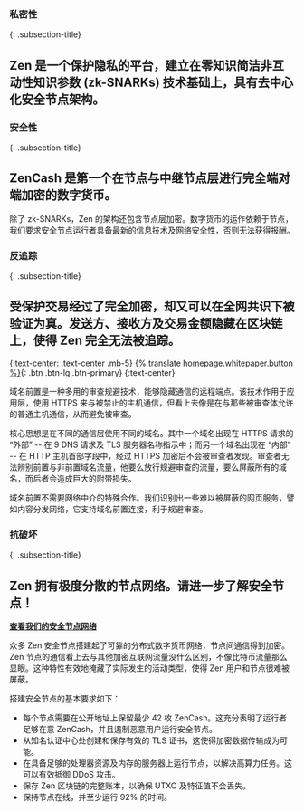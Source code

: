 ### 私密性
{: .subsection-title}
## Zen 是一个保护隐私的平台，建立在零知识简洁非互动性知识参数 (zk-SNARKs) 技术基础上，具有去中心化安全节点架构。

### 安全性
{: .subsection-title}
## ZenCash 是第一个在节点与中继节点层进行完全端对端加密的数字货币。
除了 zk-SNARKs，Zen 的架构还包含节点层加密。数字货币的运作依赖于节点，我们要求安全节点运行者具备最新的信息技术及网络安全性，否则无法获得报酬。

### 反追踪
{: .subsection-title}
## 受保护交易经过了完全加密，却又可以在全网共识下被验证为真。发送方、接收方及交易金额隐藏在区块链上，使得 Zen 完全无法被追踪。

{:text-center: .text-center .mb-5}
[{% translate homepage.whitepaper.button %}]({{site.baseurl_root}}{{site.data.whitepapers[site.lang]}}){: .btn .btn-lg .btn-primary}
{:text-center}

域名前置是一种多用的审查规避技术，能够隐藏通信的远程端点。该技术作用于应用层，使用 HTTPS 来与被禁止的主机通信，但看上去像是在与那些被审查体允许的普通主机通信，从而避免被审查。

核心思想是在不同的通信层使用不同的域名。其中一个域名出现在 HTTPS 请求的 “外部”  -- 在 9 DNS 请求及 TLS 服务器名称指示中；而另一个域名出现在 “内部” -- 在 HTTP 主机首部字段中，经过 HTTPS 加密后不会被审查者发现。审查者无法辨别前置与非前置域名流量，他要么放行规避审查的流量，要么屏蔽所有的域名，而后者会造成巨大的附带损失。

域名前置不需要网络中介的特殊合作。我们识别出一些难以被屏蔽的网页服务，譬如内容分发网络，它支持域名前置连接，利于规避审查。

### 抗破坏
{: .subsection-title}
## Zen 拥有极度分散的节点网络。请进一步了解安全节点！
**[查看我们的安全节点网络](https://securenodes.na.zensystem.io/)**

众多 Zen 安全节点搭建起了可靠的分布式数字货币网络，节点间通信得到加密。Zen 节点的通信看上去与其他加密互联网流量没什么区别，不像比特币流量那么显眼。这种特性有效地掩藏了实际发生的活动类型，使得 Zen 用户和节点很难被屏蔽。

搭建安全节点的基本要求如下：
* 每个节点需要在公开地址上保留最少 42 枚 ZenCash。这充分表明了运行者足够在意 ZenCash，并且遏制恶意用户运行安全节点。
* 从知名认证中心处创建和保存有效的 TLS 证书，这使得加密数据传输成为可能。
* 在具备足够的处理器资源及内存的服务器上运行节点，以解决高算力任务。这可以有效抵御 DDoS 攻击。
* 保存 Zen 区块链的完整账本，以确保 UTXO 及特征值不会丢失。
* 保持节点在线，并至少运行 92% 的时间。
